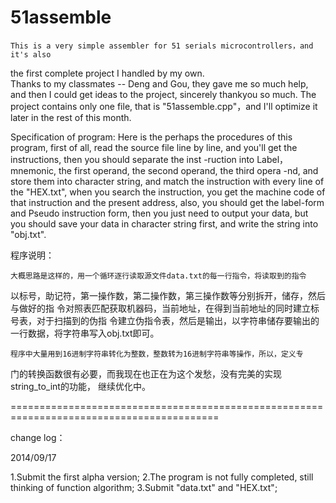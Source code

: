 51assemble
==========

    This is a very simple assembler for 51 serials microcontrollers，and it's also 
the first complete project I handled by my own.    
    Thanks to my classmates -- Deng and Gou, they gave me so much help, and then I 
could get ideas to the project, sincerely thankyou so much.
    The project contains only one file, that is "51assemble.cpp"，and I'll optimize 
it later in the rest of this month.


Specification of program:
    Here is the perhaps the procedures of this program, first of all, read the source 
file line by line, and you'll get the instructions, then you should separate the inst
-ruction into Label，mnemonic, the first operand, the second operand, the third opera
-nd, and store them into character string, and match the instruction with every line 
of the "HEX.txt", when you search the instruction, you get the machine code of that 
instruction and the present address, also, you should get the label-form and Pseudo 
instruction form, then you just need to output your data, but you should save your 
data in character string first, and write the string into "obj.txt".

程序说明：

    大概思路是这样的，用一个循环逐行读取源文件data.txt的每一行指令，将读取到的指令
以标号，助记符，第一操作数，第二操作数，第三操作数等分别拆开，储存，然后与做好的指
令对照表匹配获取机器码，当前地址，在得到当前地址的同时建立标号表，对于扫描到的伪指
令建立伪指令表，然后是输出，以字符串储存要输出的一行数据，将字符串写入obj.txt即可。

    程序中大量用到16进制字符串转化为整数，整数转为16进制字符串等操作，所以，定义专
门的转换函数很有必要，而我现在也正在为这个发愁，没有完美的实现string_to_int的功能，
继续优化中。




==========================================================================================

change log：

2014/09/17

1.Submit the first alpha version;
2.The program is not fully completed, still thinking of function algorithm;
3.Submit "data.txt" and "HEX.txt";
